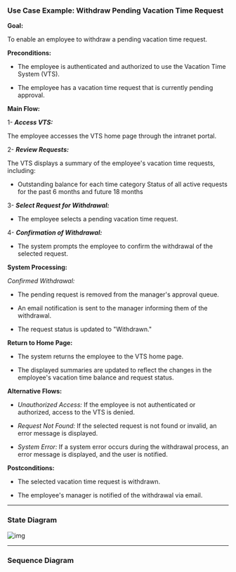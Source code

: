 ### Use Case Example: Withdraw Pending Vacation Time Request

**Goal:**

To enable an employee to withdraw a pending vacation time request.

**Preconditions:**

- The employee is authenticated and authorized to use the Vacation Time System (VTS).

- The employee has a vacation time request that is currently pending approval.

**Main Flow:**

1- **_Access VTS:_**

The employee accesses the VTS home page through the intranet portal.

2- **_Review Requests:_**

The VTS displays a summary of the employee's vacation time requests, including:

- Outstanding balance for each time category
  Status of all active requests for the past 6 months and future 18 months

3- **_Select Request for Withdrawal:_**

- The employee selects a pending vacation time request.

4- **_Confirmation of Withdrawal:_**

- The system prompts the employee to confirm the withdrawal of the selected request.

**System Processing:**

_Confirmed Withdrawal:_

- The pending request is removed from the manager's approval queue.

- An email notification is sent to the manager informing them of the withdrawal.

- The request status is updated to "Withdrawn."

**Return to Home Page:**

- The system returns the employee to the VTS home page.

- The displayed summaries are updated to reflect the changes in the employee's vacation time balance and request status.

**Alternative Flows:**

- _Unauthorized Access:_ If the employee is not authenticated or authorized, access to the VTS is denied.

- _Request Not Found:_ If the selected request is not found or invalid, an error message is displayed.

- _System Error:_ If a system error occurs during the withdrawal process, an error message is displayed, and the user is notified.

**Postconditions:**

- The selected vacation time request is withdrawn.

- The employee's manager is notified of the withdrawal via email.

---

### State Diagram

![img](https://drive.google.com/uc?id=1X14bvKYikYVdNWG2WpiyWZOWoQtfs38R)

---

### Sequence Diagram
